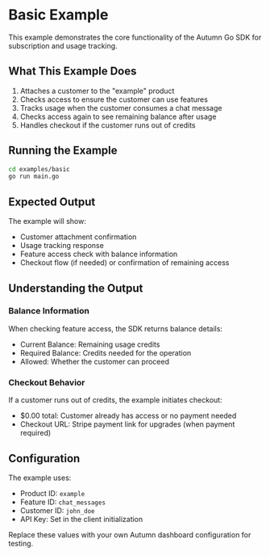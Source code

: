 # Basic Example

This example demonstrates the core functionality of the Autumn Go SDK for subscription and usage tracking.

## What This Example Does

1. Attaches a customer to the "example" product
2. Checks access to ensure the customer can use features
3. Tracks usage when the customer consumes a chat message
4. Checks access again to see remaining balance after usage
5. Handles checkout if the customer runs out of credits

## Running the Example

```bash
cd examples/basic
go run main.go
```

## Expected Output

The example will show:
- Customer attachment confirmation
- Usage tracking response
- Feature access check with balance information
- Checkout flow (if needed) or confirmation of remaining access

## Understanding the Output

### Balance Information

When checking feature access, the SDK returns balance details:
- Current Balance: Remaining usage credits
- Required Balance: Credits needed for the operation
- Allowed: Whether the customer can proceed

### Checkout Behavior

If a customer runs out of credits, the example initiates checkout:
- $0.00 total: Customer already has access or no payment needed
- Checkout URL: Stripe payment link for upgrades (when payment required)

## Configuration

The example uses:
- Product ID: `example` 
- Feature ID: `chat_messages`
- Customer ID: `john_doe`
- API Key: Set in the client initialization

Replace these values with your own Autumn dashboard configuration for testing.